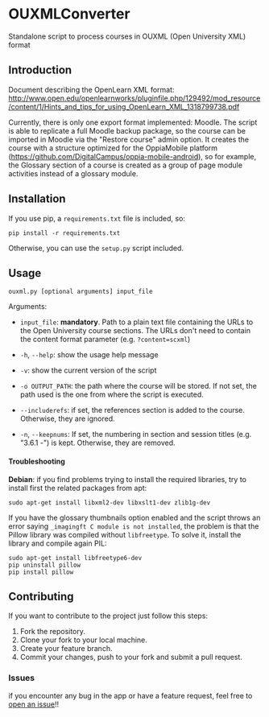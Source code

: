 # OUXMLConverter
Standalone script to process courses in OUXML (Open University XML) format

## Introduction
Document describing the OpenLearn XML format: http://www.open.edu/openlearnworks/pluginfile.php/129492/mod_resource/content/1/Hints_and_tips_for_using_OpenLearn_XML_1318799738.pdf



Currently, there is only one export format implemented: Moodle. The script is able to replicate a full Moodle backup package, so the course can be imported in Moodle via the "Restore course" admin option.
It creates the course with a structure optimized for the OppiaMobile platform (https://github.com/DigitalCampus/oppia-mobile-android), so for example, the Glossary section of a course is created as a group of page module activities instead of a glossary module.

## Installation

If you use pip, a `requirements.txt` file is included, so:
```
pip install -r requirements.txt
```
Otherwise, you can use the `setup.py` script included.

## Usage
```
ouxml.py [optional arguments] input_file
```

Arguments:
* `input_file`: **mandatory**. Path to a plain text file containing the URLs to the Open University course sections. The URLs don't need to contain the content format parameter (e.g. `?content=scxml`)

* `-h`, `--help`: show the usage help message

* `-v`: show the current version of the script

* `-o OUTPUT_PATH`: the path where the course will be stored. If not set, the path used is the one from where the script is executed.

* `--includerefs`: if set, the references section is added to the course. Otherwise, they are ignored.

* `-n`, `--keepnums`: If set, the numbering in section and session titles (e.g. "3.6.1 -") is kept. Otherwise, they are removed.

#### Troubleshooting

**Debian**: if you find problems trying to install the required libraries, try to install first the related packages from apt:
```
sudo apt-get install libxml2-dev libxslt1-dev zlib1g-dev
```

If you have the glossary thumbnails option enabled and the script throws an error saying `_imagingft C module is not installed`, the problem is that the Pillow library was compiled without `libfreetype`. To solve it, install the library and compile again PIL:
```
sudo apt-get install libfreetype6-dev
pip uninstall pillow
pip install pillow
```

## Contributing

If you want to contribute to the project just follow this steps:

1. Fork the repository.
2. Clone your fork to your local machine.
3. Create your feature branch.
4. Commit your changes, push to your fork and submit a pull request.

### Issues

if you encounter any bug in the app or have a feature request, feel free to [open an issue](https://github.com/chaotic-kingdoms/OUXMLConverter/issues/new)!!

